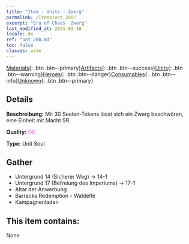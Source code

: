 ```yaml
---
title: "Item - Units - Zwerg"
permalink: /Items/unt_200/
excerpt: "Era of Chaos  Zwerg"
last_modified_at: 2021-03-18
locale: de
ref: "unt_200.md"
toc: false
classes: wide
---
```

 [Materials](/de/Items/){: .btn .btn--primary}[Artifacts](/de/Items/Artifacts/){: .btn .btn--success}[Units](/de/Items/Units/){: .btn .btn--warning}[Heroes](/de/Items/Heroes/){: .btn .btn--danger}[Consumables](/de/Items/Consumables/){: .btn .btn--info}[Unknown](/de/Items/Unknown/){: .btn .btn--primary}

## Details
 **Beschreibung:** Mit 30 Seelen-Tokens lässt sich ein Zwerg beschwören, eine Einheit mit Macht SR.

 **Quality:** <span style="color: #DA70D6">OK</span>

 **Type:** Unit Soul

## Gather

*    Untergrund 14 (Sicherer Weg) -> 14-1 
*    Untergrund 17 (Befreiung des Imperiums) -> 17-1 
*    Altar der Anwerbung 
*    Barracks Redemption - Waldelfe 
*    Kampagnenladen 

## This item contains:

  None

